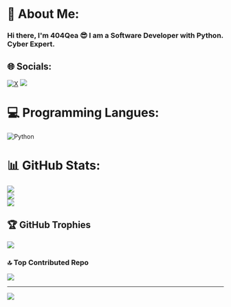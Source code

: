 # 💫 About Me:
### Hi there, I'm 404Qea 😎 I am a Software Developer with Python. Cyber Expert.

## 🌐 Socials:
[![X](https://img.shields.io/badge/X-black.svg?logo=X&logoColor=white)](https://x.com/404Qea) <a href="https://t.me/Qea404"><img src="https://img.shields.io/badge/Telegram-Contact%20Telegram%20Profile-blue.svg?logo=telegram"></a>
</p><p align="left"> 

# 💻 Programming Langues:
![Python](https://img.shields.io/badge/python-3670A0?style=for-the-badge&logo=python&logoColor=ffdd54)
# 📊 GitHub Stats:
![](https://github-readme-stats.vercel.app/api?username=404Qea&theme=merko&hide_border=false&include_all_commits=true&count_private=false)<br/>
![](https://github-readme-streak-stats.herokuapp.com/?user=404Qea&theme=merko&hide_border=false)<br/>
![](https://github-readme-stats.vercel.app/api/top-langs/?username=404Qea&theme=merko&hide_border=false&include_all_commits=true&count_private=false&layout=compact)

## 🏆 GitHub Trophies
![](https://github-profile-trophy.vercel.app/?username=404Qea&theme=matrix&no-frame=false&no-bg=true&margin-w=4)

### 🔝 Top Contributed Repo
![](https://github-contributor-stats.vercel.app/api?username=404Qea&limit=5&theme=radical&combine_all_yearly_contributions=true)

---
[![](https://visitcount.itsvg.in/api?id=404Qea&icon=2&color=3)](https://visitcount.itsvg.in)

<!-- Proudly created with GPRM ( https://gprm.itsvg.in ) --> 

</article>
  </div>
</div>
